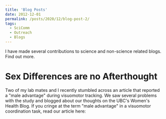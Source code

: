 ```yaml
---
title: 'Blog Posts'
date: 2012-12-01
permalink: /posts/2020/12/blog-post-2/
tags:
  - SciComm
  - Outreach
  - Blogs
---
```

I have made several contributions to science and non-science related blogs. Find out more. 


Sex Differences are no Afterthought
======
Two of my lab mates and I recently stumbled across an article that reported a "male advantage" during visuomotor tracking. We saw several problems with the study and blogged about our thoughts on the UBC's Women's Health Blog. If you cringe at the term "male advantage" in a visuomotor coordination task, read our article here: 
<link href= https://womenshealthresearch.ubc.ca/sex-differences-are-no-afterthought />